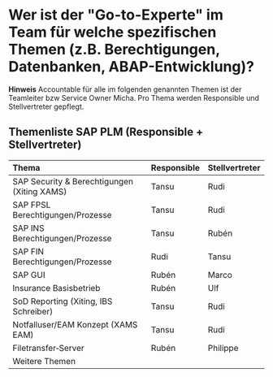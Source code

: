 # Wer ist der "Go-to-Experte" im Team für welche spezifischen Themen (z.B. Berechtigungen, Datenbanken, ABAP-Entwicklung)?

**Hinweis** Accountable für alle im folgenden genannten Themen ist der Teamleiter bzw Service Owner Micha. Pro Thema werden Responsible und Stellvertreter gepflegt.


## Themenliste SAP PLM (Responsible + Stellvertreter)

| Thema | Responsible | Stellvertreter 
| :--- | :--- | :--- 
| SAP Security & Berechtigungen (Xiting XAMS) | Tansu | Rudi 
| SAP FPSL Berechtigungen/Prozesse | Tansu | Rudi 
| SAP INS Berechtigungen/Prozesse | Tansu | Rubén
| SAP FIN Berechtigungen/Prozesse | Rudi | Tansu 
| SAP GUI | Rubén | Marco
| Insurance Basisbetrieb | Rubén | Ulf 
| SoD Reporting (Xiting, IBS Schreiber) | Tansu | Rudi
| Notfalluser/EAM Konzept (XAMS EAM) | Tansu | Rudi 
| Filetransfer‑Server | Rubén | Philippe
| Weitere Themen | <Name> | <Name> | <DL/Queue/Channel> | <Datum> |

<!-- Pflegehinweise:
- Responsible = operative Zuständigkeit; Stellvertreter = Vertretung/Backup.
- Accountable bleibt global (Teamleiter/Service Owner) und wird hier nicht pro Zeile wiederholt.
- Kontaktkanal z. B. Ticket-Queue, Verteilerliste, Rufbereitschaft.
- Stand-Datum pro Zeile bei Änderungen aktualisieren; quartalsweiser Review empfohlen.
-->

